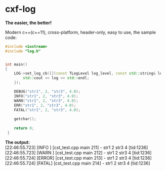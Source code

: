 # cxf-log

**The easier, the better!**

Modern c++(c++11), cross-platform, header-only, easy to use, the sample code:

```c++
#include <iostream>
#include "log.h"


int main()
{
	LOG->set_log_cb([](const TLogLevel log_level, const std::string& log) {
		std::cout << log << std::endl;
	});

 	DEBUG("str1", 2, "str3", 4.0);
 	INFO("str1", 2, "str3", 4.0);
 	WARN("str1", 2, "str3", 4.0);
 	ERR("str1", 2, "str3", 4.0);
 	FATAL("str1", 2, "str3", 4.0);
 	  
 	getchar();
 	  
 	return 0;
 }
```

**The output:**<br/>
[22:46:55.723] [INFO ] [cst_test.cpp main 211] - str1 2 str3 4 [tid:1236]<br/>
[22:46:55.723] [WARN ] [cst_test.cpp main 212] - str1 2 str3 4 [tid:1236]<br/>
[22:46:55.724] [ERROR] [cst_test.cpp main 213] - str1 2 str3 4 [tid:1236]<br/>
[22:46:55.724] [FATAL] [cst_test.cpp main 214] - str1 2 str3 4 [tid:1236]<br/>
